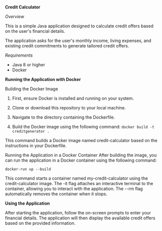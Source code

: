 **Credit Calculator**

_Overview_

This is a simple Java application designed to calculate credit offers based on the user's financial details. 

The application asks for the user's monthly income, living expenses, and existing credit commitments to generate tailored credit offers.

_Requirements_
- Java 8 or higher
- Docker

**Running the Application with Docker**

Building the Docker Image
1. First, ensure Docker is installed and running on your system.

2. Clone or download this repository to your local machine.

3. Navigate to the directory containing the Dockerfile.

4. Build the Docker image using the following command:
`docker build -t creditgenerator .`

This command builds a Docker image named credit-calculator based on the instructions in your Dockerfile.

Running the Application in a Docker Container 
After building the image, you can run the application in a Docker container using the following command:

`docker-run up --build`

This command starts a container named my-credit-calculator using the credit-calculator image. The -it flag attaches an interactive terminal to the container, allowing you to interact with the application. The --rm flag automatically removes the container when it stops.

**Using the Application**

After starting the application, follow the on-screen prompts to enter your financial details. 
The application will then display the available credit offers based on the provided information.

